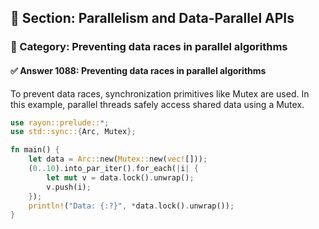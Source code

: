 ## 📘 Section: Parallelism and Data-Parallel APIs  
### 🔹 Category: Preventing data races in parallel algorithms  
#### ✅ Answer 1088: Preventing data races in parallel algorithms

To prevent data races, synchronization primitives like Mutex are used. In this example, parallel threads safely access shared data using a Mutex.

```rust
use rayon::prelude::*;
use std::sync::{Arc, Mutex};

fn main() {
    let data = Arc::new(Mutex::new(vec![]));
    (0..10).into_par_iter().for_each(|i| {
        let mut v = data.lock().unwrap();
        v.push(i);
    });
    println!("Data: {:?}", *data.lock().unwrap());
}
```

